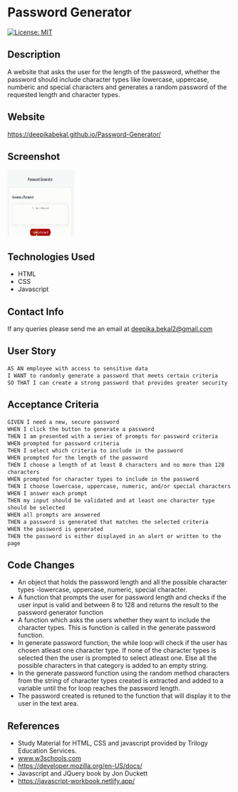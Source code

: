 # Password Generator

[![License: MIT](https://img.shields.io/badge/License-MIT-yellow.svg)](https://opensource.org/licenses/MIT)

## Description
A website that asks the user for the length of the password, whether the password should include character types like lowercase, uppercase, numberic and special characters and generates a random password of the requested length and character types.

## Website
https://deepikabekal.github.io/Password-Generator/

## Screenshot
<img src="assets/images/challenge-3.gif" width=150 height = 150>

## Technologies Used
* HTML
* CSS
* Javascript

## Contact Info
If any queries please send me an email at deepika.bekal2@gmail.com


## User Story
```
AS AN employee with access to sensitive data
I WANT to randomly generate a password that meets certain criteria
SO THAT I can create a strong password that provides greater security
```

## Acceptance Criteria
```
GIVEN I need a new, secure password
WHEN I click the button to generate a password
THEN I am presented with a series of prompts for password criteria
WHEN prompted for password criteria
THEN I select which criteria to include in the password
WHEN prompted for the length of the password
THEN I choose a length of at least 8 characters and no more than 128 characters
WHEN prompted for character types to include in the password
THEN I choose lowercase, uppercase, numeric, and/or special characters
WHEN I answer each prompt
THEN my input should be validated and at least one character type should be selected
WHEN all prompts are answered
THEN a password is generated that matches the selected criteria
WHEN the password is generated
THEN the password is either displayed in an alert or written to the page
```
## Code Changes
* An object that holds the password length and all the possible character types -lowercase, uppercase, numeric, special character.
* A function that prompts the user for password length and checks if the user input is valid and between 8 to 128 and returns the result to the password generator function
* A function which asks the users whether they want to include the character types. This is function is called in the generate password function.
* In generate password function, the while loop will check if the user has chosen atleast one character type. If none of the character types is selected then the user is prompted to select atleast one. Else all the possible characters in that category is added to an empty string.
* In the generate password function using the random method characters from the string of character types created is extracted and added to a variable until the for loop reaches the password length. 
* The password created is retuned to the function that will display it to the user in the text area.

## References
* Study Material for HTML, CSS and javascript provided by Trilogy Education Services.
* www.w3schools.com
* https://developer.mozilla.org/en-US/docs/
* Javascript and JQuery book by Jon Duckett
* https://javascript-workbook.netlify.app/
